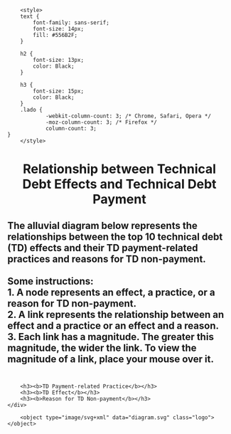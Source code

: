 <html>
		
		<style>
		text {
			font-family: sans-serif;
			font-size: 14px;
			fill: #556B2F;
		}

		h2 {
			font-size: 13px;
			color: Black;
		}
		
		h3 {
			font-size: 15px;
			color: Black;
		}
		.lado {
    			-webkit-column-count: 3; /* Chrome, Safari, Opera */
    			-moz-column-count: 3; /* Firefox */
    			column-count: 3;
	}
		</style>
  <body>
    <h1 class="text-center"><center>Relationship between Technical Debt Effects and Technical Debt Payment</center></h1>
    <h2> The alluvial diagram below represents the relationships between the top 10 technical debt (TD) effects and their TD payment-related practices and reasons for TD non-payment. <br> <br>
		Some instructions: <br>
		1. A node represents an effect, a practice, or a reason for TD non-payment. <br>
		2. A link represents the relationship between an effect and a practice or an effect and a reason. <br>
		3. Each link has a magnitude. The greater this magnitude, the wider the link. To view the magnitude of a link, place your mouse over it. <br> <br></h2>
		<div class="lado">

		<h3><b>TD Payment-related Practice</b></h3>
		<h3><b>TD Effect</b></h3>
		<h3><b>Reason for TD Non-payment</b></h3>
	</div>
	
		<object type="image/svg+xml" data="diagram.svg" class="logo"></object>
  </body>
</html>
